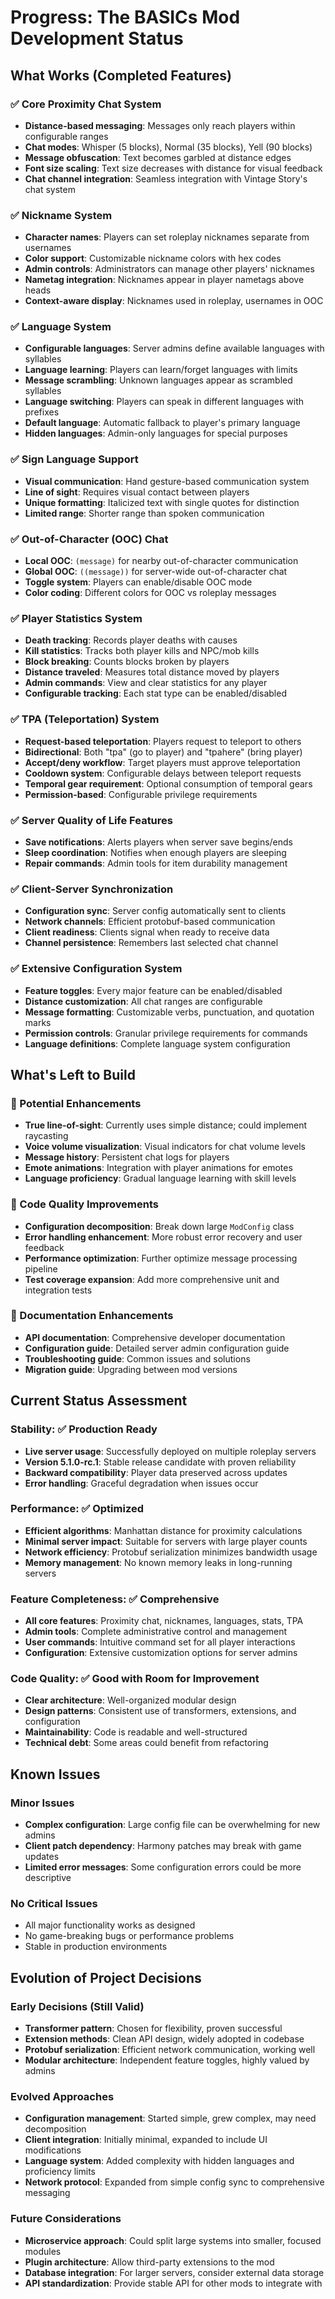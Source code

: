 # Progress: The BASICs Mod Development Status

## What Works (Completed Features)

### ✅ Core Proximity Chat System
- **Distance-based messaging**: Messages only reach players within configurable ranges
- **Chat modes**: Whisper (5 blocks), Normal (35 blocks), Yell (90 blocks)
- **Message obfuscation**: Text becomes garbled at distance edges
- **Font size scaling**: Text size decreases with distance for visual feedback
- **Chat channel integration**: Seamless integration with Vintage Story's chat system

### ✅ Nickname System
- **Character names**: Players can set roleplay nicknames separate from usernames
- **Color support**: Customizable nickname colors with hex codes
- **Admin controls**: Administrators can manage other players' nicknames
- **Nametag integration**: Nicknames appear in player nametags above heads
- **Context-aware display**: Nicknames used in roleplay, usernames in OOC

### ✅ Language System
- **Configurable languages**: Server admins define available languages with syllables
- **Language learning**: Players can learn/forget languages with limits
- **Message scrambling**: Unknown languages appear as scrambled syllables
- **Language switching**: Players can speak in different languages with prefixes
- **Default language**: Automatic fallback to player's primary language
- **Hidden languages**: Admin-only languages for special purposes

### ✅ Sign Language Support
- **Visual communication**: Hand gesture-based communication system
- **Line of sight**: Requires visual contact between players
- **Unique formatting**: Italicized text with single quotes for distinction
- **Limited range**: Shorter range than spoken communication

### ✅ Out-of-Character (OOC) Chat
- **Local OOC**: `(message)` for nearby out-of-character communication
- **Global OOC**: `((message))` for server-wide out-of-character chat
- **Toggle system**: Players can enable/disable OOC mode
- **Color coding**: Different colors for OOC vs roleplay messages

### ✅ Player Statistics System
- **Death tracking**: Records player deaths with causes
- **Kill statistics**: Tracks both player kills and NPC/mob kills
- **Block breaking**: Counts blocks broken by players
- **Distance traveled**: Measures total distance moved by players
- **Admin commands**: View and clear statistics for any player
- **Configurable tracking**: Each stat type can be enabled/disabled

### ✅ TPA (Teleportation) System
- **Request-based teleportation**: Players request to teleport to others
- **Bidirectional**: Both "tpa" (go to player) and "tpahere" (bring player)
- **Accept/deny workflow**: Target players must approve teleportation
- **Cooldown system**: Configurable delays between teleport requests
- **Temporal gear requirement**: Optional consumption of temporal gears
- **Permission-based**: Configurable privilege requirements

### ✅ Server Quality of Life Features
- **Save notifications**: Alerts players when server save begins/ends
- **Sleep coordination**: Notifies when enough players are sleeping
- **Repair commands**: Admin tools for item durability management

### ✅ Client-Server Synchronization
- **Configuration sync**: Server config automatically sent to clients
- **Network channels**: Efficient protobuf-based communication
- **Client readiness**: Clients signal when ready to receive data
- **Channel persistence**: Remembers last selected chat channel

### ✅ Extensive Configuration System
- **Feature toggles**: Every major feature can be enabled/disabled
- **Distance customization**: All chat ranges are configurable
- **Message formatting**: Customizable verbs, punctuation, and quotation marks
- **Permission controls**: Granular privilege requirements for commands
- **Language definitions**: Complete language system configuration

## What's Left to Build

### 🔄 Potential Enhancements
- **True line-of-sight**: Currently uses simple distance; could implement raycasting
- **Voice volume visualization**: Visual indicators for chat volume levels
- **Message history**: Persistent chat logs for players
- **Emote animations**: Integration with player animations for emotes
- **Language proficiency**: Gradual language learning with skill levels

### 🔄 Code Quality Improvements
- **Configuration decomposition**: Break down large `ModConfig` class
- **Error handling enhancement**: More robust error recovery and user feedback
- **Performance optimization**: Further optimize message processing pipeline
- **Test coverage expansion**: Add more comprehensive unit and integration tests

### 🔄 Documentation Enhancements
- **API documentation**: Comprehensive developer documentation
- **Configuration guide**: Detailed server admin configuration guide
- **Troubleshooting guide**: Common issues and solutions
- **Migration guide**: Upgrading between mod versions

## Current Status Assessment

### Stability: ✅ Production Ready
- **Live server usage**: Successfully deployed on multiple roleplay servers
- **Version 5.1.0-rc.1**: Stable release candidate with proven reliability
- **Backward compatibility**: Player data preserved across updates
- **Error handling**: Graceful degradation when issues occur

### Performance: ✅ Optimized
- **Efficient algorithms**: Manhattan distance for proximity calculations
- **Minimal server impact**: Suitable for servers with large player counts
- **Network efficiency**: Protobuf serialization minimizes bandwidth usage
- **Memory management**: No known memory leaks in long-running servers

### Feature Completeness: ✅ Comprehensive
- **All core features**: Proximity chat, nicknames, languages, stats, TPA
- **Admin tools**: Complete administrative control and management
- **User commands**: Intuitive command set for all player interactions
- **Configuration**: Extensive customization options for server admins

### Code Quality: ✅ Good with Room for Improvement
- **Clear architecture**: Well-organized modular design
- **Design patterns**: Consistent use of transformers, extensions, and configuration
- **Maintainability**: Code is readable and well-structured
- **Technical debt**: Some areas could benefit from refactoring

## Known Issues

### Minor Issues
- **Complex configuration**: Large config file can be overwhelming for new admins
- **Client patch dependency**: Harmony patches may break with game updates
- **Limited error messages**: Some configuration errors could be more descriptive

### No Critical Issues
- All major functionality works as designed
- No game-breaking bugs or performance problems
- Stable in production environments

## Evolution of Project Decisions

### Early Decisions (Still Valid)
- **Transformer pattern**: Chosen for flexibility, proven successful
- **Extension methods**: Clean API design, widely adopted in codebase
- **Protobuf serialization**: Efficient network communication, working well
- **Modular architecture**: Independent feature toggles, highly valued by admins

### Evolved Approaches
- **Configuration management**: Started simple, grew complex, may need decomposition
- **Client integration**: Initially minimal, expanded to include UI modifications
- **Language system**: Added complexity with hidden languages and proficiency limits
- **Network protocol**: Expanded from simple config sync to comprehensive messaging

### Future Considerations
- **Microservice approach**: Could split large systems into smaller, focused modules
- **Plugin architecture**: Allow third-party extensions to the mod
- **Database integration**: For larger servers, consider external data storage
- **API standardization**: Provide stable API for other mods to integrate with